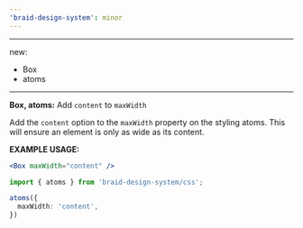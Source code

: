 ```yaml
---
'braid-design-system': minor
---
```


---
new:
  - Box
  - atoms
---

**Box, atoms:** Add `content` to `maxWidth`

Add the `content` option to the `maxWidth` property on the  styling atoms.
This will ensure an element is only as wide as its content.

**EXAMPLE USAGE:**
```jsx
<Box maxWidth="content" />
```

```ts
import { atoms } from 'braid-design-system/css';

atoms({
  maxWidth: 'content',
})
```
